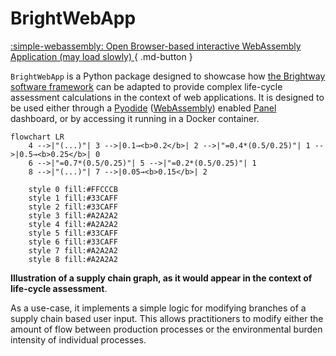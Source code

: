 # BrightWebApp

[:simple-webassembly: Open Browser-based interactive WebAssembly Application (may load slowly) ](https://webapp.brightway.dev){ .md-button }

`BrightWebApp` is a Python package designed to showcase how [the Brightway software framework](https://docs.brightway.dev/en/latest/) can be adapted to provide complex life-cycle assessment calculations in the context of web applications. It is designed to be used either through a [Pyodide](https://pyodide.org/en/stable/) ([WebAssembly](https://www.google.com/search?client=safari&rls=en&q=webassembly&ie=UTF-8&oe=UTF-8)) enabled [Panel](https://panel.holoviz.org) dashboard, or by accessing it running in a Docker container.

```mermaid
flowchart LR
    4 -->|"(...)"| 3 -->|0.1→<b>0.2</b>| 2 -->|"=0.4*(0.5/0.25)"| 1 -->|0.5→<b>0.25</b>| 0
    6 -->|"=0.7*(0.5/0.25)"| 5 -->|"=0.2*(0.5/0.25)"| 1
    8 -->|"(...)"| 7 -->|0.05→<b>0.15</b>| 2

    style 0 fill:#FFCCCB
    style 1 fill:#33CAFF
    style 2 fill:#33CAFF
    style 3 fill:#A2A2A2
    style 4 fill:#A2A2A2
    style 5 fill:#33CAFF
    style 6 fill:#33CAFF
    style 7 fill:#A2A2A2
    style 8 fill:#A2A2A2
```

**Illustration of a supply chain graph, as it would appear in the context of life-cycle assessment**.

As a use-case, it implements a simple logic for modifying branches of a supply chain based user input. This allows practitioners to modify either the amount of flow between production processes or the environmental burden intensity of individual processes.